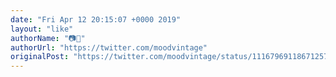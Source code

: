 ```yaml
---
date: "Fri Apr 12 20:15:07 +0000 2019"
layout: "like"
authorName: "📷🎥"
authorUrl: "https://twitter.com/moodvintage"
originalPost: "https://twitter.com/moodvintage/status/1116796911867125765"
---
```

